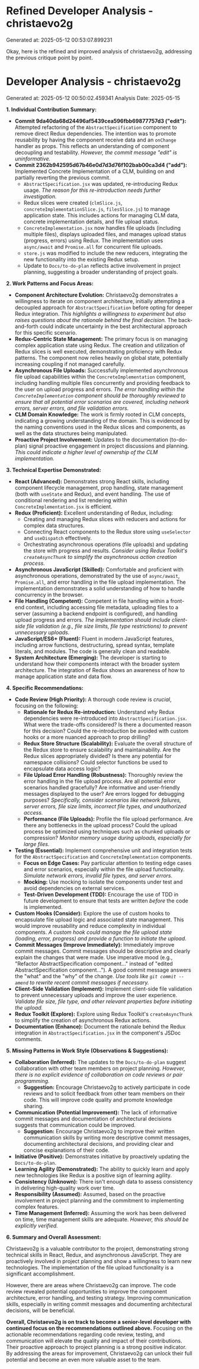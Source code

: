 # Refined Developer Analysis - christaevo2g
Generated at: 2025-05-12 00:53:07.899231

Okay, here is the refined and improved analysis of christaevo2g, addressing the previous critique point by point.

# Developer Analysis - christaevo2g
Generated at: 2025-05-12 00:50:02.459341
Analysis Date: 2025-05-15

**1. Individual Contribution Summary:**

*   **Commit 9da40da68d24496af5439cea596fbb69877757d3 ("edit"):**  Attempted refactoring of the `AbstractSpecification` component to remove direct Redux dependencies. The intention was to promote reusability by having the component receive data and an `onChange` handler as props. This reflects an understanding of component decoupling and testability.  *However, the commit message "edit" is uninformative.*
*   **Commit 2362b942595d67b46e0d7d3d76f102bab00ca3d4 ("add"):** Implemented Concrete Implementation of a CLM, building on and partially reverting the previous commit.
    *   `AbstractSpecification.jsx` was updated, re-introducing Redux usage. *The reason for this re-introduction needs further investigation.*
    *   Redux slices were created (`clmSlice.js`, `concreteImplementationSlice.js`, `filesSlice.js`) to manage application state.  This includes actions for managing CLM data, concrete implementation details, and file upload status.
    *   `ConcreteImplementation.jsx` now handles file uploads (including multiple files), displays uploaded files, and manages upload status (progress, errors) using Redux.  The implementation uses `async/await` and `Promise.all` for concurrent file uploads.
    *   `store.js` was modified to include the new reducers, integrating the new functionality into the existing Redux setup.
    *   Update to `Docs/to-do-plan` reflects active involvement in project planning, suggesting a broader understanding of project goals.

**2. Work Patterns and Focus Areas:**

*   **Component Architecture Evolution:** Christaevo2g demonstrates a willingness to iterate on component architecture, initially attempting a decoupled approach for `AbstractSpecification` before opting for deeper Redux integration.  *This highlights a willingness to experiment but also raises questions about the rationale behind the final decision.*  The back-and-forth could indicate uncertainty in the best architectural approach for this specific scenario.
*   **Redux-Centric State Management:**  The primary focus is on managing complex application state using Redux. The creation and utilization of Redux slices is well executed, demonstrating proficiency with Redux patterns.  The component now relies heavily on global state, potentially increasing coupling if not managed carefully.
*   **Asynchronous File Uploads:**  Successfully implemented asynchronous file upload capabilities within the `ConcreteImplementation` component, including handling multiple files concurrently and providing feedback to the user on upload progress and errors. *The error handling within the `ConcreteImplementation` component should be thoroughly reviewed to ensure that all potential error scenarios are covered, including network errors, server errors, and file validation errors.*
*   **CLM Domain Knowledge:**  The work is firmly rooted in CLM concepts, indicating a growing understanding of the domain.  This is evidenced by the naming conventions used in the Redux slices and components, as well as the data structures being manipulated.
*   **Proactive Project Involvement:** Updates to the documentation (to-do-plan) signal proactive engagement in project discussions and planning. *This could indicate a higher level of ownership of the CLM implementation.*

**3. Technical Expertise Demonstrated:**

*   **React (Advanced):**  Demonstrates strong React skills, including component lifecycle management, prop handling, state management (both with `useState` and Redux), and event handling. The use of conditional rendering and list rendering within `ConcreteImplementation.jsx` is efficient.
*   **Redux (Proficient):**  Excellent understanding of Redux, including:
    *   Creating and managing Redux slices with reducers and actions for complex data structures.
    *   Connecting React components to the Redux store using `useSelector` and `useDispatch` effectively.
    *   Orchestrating asynchronous operations (file uploads) and updating the store with progress and results.  *Consider using Redux Toolkit's `createAsyncThunk` to simplify the asynchronous action creation process.*
*   **Asynchronous JavaScript (Skilled):**  Comfortable and proficient with asynchronous operations, demonstrated by the use of `async/await`, `Promise.all`, and error handling in the file upload implementation.  The implementation demonstrates a solid understanding of how to handle concurrency in the browser.
*   **File Handling (Competent):**  Competent in file handling within a front-end context, including accessing file metadata, uploading files to a server (assuming a backend endpoint is configured), and handling upload progress and errors. *The implementation should include client-side file validation (e.g., file size limits, file type restrictions) to prevent unnecessary uploads.*
*   **JavaScript/ES6+ (Fluent):**  Fluent in modern JavaScript features, including arrow functions, destructuring, spread syntax, template literals, and modules.  The code is generally clean and readable.
*   **System Architecture (Emerging):** The developer is starting to understand how their components interact with the broader system architecture. The integration of Redux shows an awareness of how to manage application state and data flow.

**4. Specific Recommendations:**

*   **Code Review (High Priority):**  A thorough code review is *crucial*, focusing on the following:
    *   **Rationale for Redux Re-introduction:**  Understand *why* Redux dependencies were re-introduced into `AbstractSpecification.jsx`.  What were the trade-offs considered?  Is there a documented reason for this decision? Could the re-introduction be avoided with custom hooks or a more nuanced approach to prop drilling?
    *   **Redux Store Structure (Scalability):**  Evaluate the overall structure of the Redux store to ensure scalability and maintainability.  Are the Redux slices appropriately divided?  Is there any potential for namespace collisions?  Could selector functions be used to encapsulate data access logic?
    *   **File Upload Error Handling (Robustness):**  Thoroughly review the error handling in the file upload process.  Are all potential error scenarios handled gracefully?  Are informative and user-friendly messages displayed to the user?  Are errors logged for debugging purposes? *Specifically, consider scenarios like network failures, server errors, file size limits, incorrect file types, and unauthorized access.*
    *   **Performance (File Uploads):**  Profile the file upload performance. Are there any bottlenecks in the upload process? Could the upload process be optimized using techniques such as chunked uploads or compression? *Monitor memory usage during uploads, especially for large files.*
*   **Testing (Essential):**  Implement comprehensive unit and integration tests for the `AbstractSpecification` and `ConcreteImplementation` components.
    *   **Focus on Edge Cases:**  Pay particular attention to testing edge cases and error scenarios, especially within the file upload functionality.  *Simulate network errors, invalid file types, and server errors.*
    *   **Mocking:**  Use mocking to isolate the components under test and avoid dependencies on external services.
    *   **Test-Driven Development (TDD):**  Encourage the use of TDD in future development to ensure that tests are written *before* the code is implemented.
*   **Custom Hooks (Consider):**  Explore the use of custom hooks to encapsulate file upload logic and associated state management.  This would improve reusability and reduce complexity in individual components. *A custom hook could manage the file upload state (loading, error, progress) and provide a function to initiate the upload.*
*   **Commit Messages (Improve Immediately):**  Immediately improve commit messages. Commit messages should be descriptive and clearly explain the changes that were made. Use imperative mood (e.g., "Refactor AbstractSpecification component..." instead of "edited AbstractSpecification component...").  A good commit message answers the "what" and the "why" of the change. *Use tools like `git commit --amend` to rewrite recent commit messages if necessary.*
*   **Client-Side Validation (Implement):**  Implement client-side file validation to prevent unnecessary uploads and improve the user experience.  *Validate file size, file type, and other relevant properties before initiating the upload.*
*   **Redux Toolkit (Explore):**  Explore using Redux Toolkit's `createAsyncThunk` to simplify the creation of asynchronous Redux actions.
*   **Documentation (Enhance):**  Document the rationale behind the Redux integration in `AbstractSpecification.jsx` in the component's JSDoc comments.

**5. Missing Patterns in Work Style (Observations & Suggestions):**

*   **Collaboration (Inferred):** The updates to the `Docs/to-do-plan` suggest collaboration with other team members on project planning. *However, there is no explicit evidence of collaboration on code reviews or pair programming.*
    *   **Suggestion:** Encourage Christaevo2g to actively participate in code reviews and to solicit feedback from other team members on their code.  This will improve code quality and promote knowledge sharing.
*   **Communication (Potential Improvement):** The lack of informative commit messages and documentation of architectural decisions suggests that communication could be improved.
    *   **Suggestion:** Encourage Christaevo2g to improve their written communication skills by writing more descriptive commit messages, documenting architectural decisions, and providing clear and concise explanations of their code.
*   **Initiative (Positive):**  Demonstrates initiative by proactively updating the `Docs/to-do-plan`.
*   **Learning Agility (Demonstrated):**  The ability to quickly learn and apply new technologies like Redux is a positive sign of learning agility.
*   **Consistency (Unknown):**  There isn't enough data to assess consistency in delivering high-quality work over time.
*   **Responsibility (Assumed):**  Assumed, based on the proactive involvement in project planning and the commitment to implementing complex features.
*   **Time Management (Inferred):** Assuming the work has been delivered on time, time management skills are adequate. *However, this should be explicitly verified.*

**6. Summary and Overall Assessment:**

Christaevo2g is a valuable contributor to the project, demonstrating strong technical skills in React, Redux, and asynchronous JavaScript. They are proactively involved in project planning and show a willingness to learn new technologies. The implementation of the file upload functionality is a significant accomplishment.

However, there are areas where Christaevo2g can improve. The code review revealed potential opportunities to improve the component architecture, error handling, and testing strategy. Improving communication skills, especially in writing commit messages and documenting architectural decisions, will be beneficial.

**Overall, Christaevo2g is on track to become a senior-level developer with continued focus on the recommendations outlined above.** Focusing on the actionable recommendations regarding code review, testing, and communication will elevate the quality and impact of their contributions. Their proactive approach to project planning is a strong positive indicator. By addressing the areas for improvement, Christaevo2g can unlock their full potential and become an even more valuable asset to the team.
